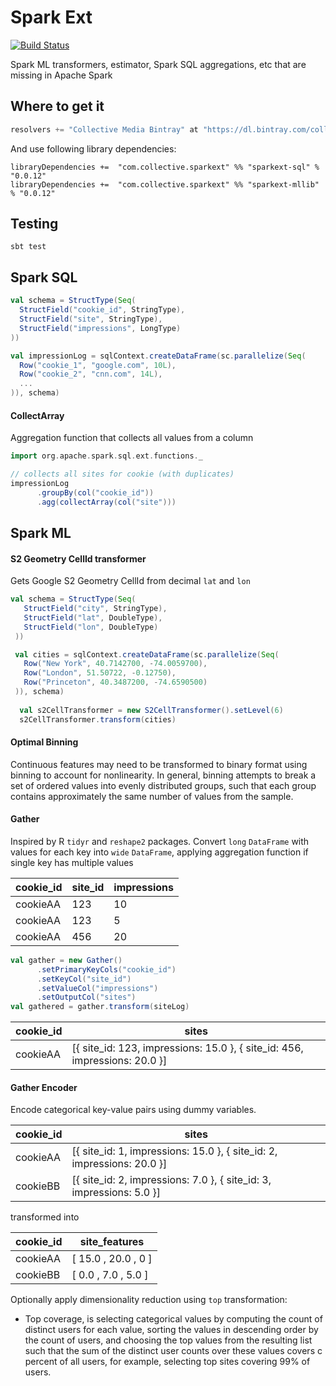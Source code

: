 # Spark Ext

[![Build Status](https://travis-ci.org/collectivemedia/spark-ext.svg?branch=master)](https://travis-ci.org/collectivemedia/spark-ext)

Spark ML transformers, estimator, Spark SQL aggregations, etc that are missing in Apache Spark

## Where to get it

``` scala
resolvers += "Collective Media Bintray" at "https://dl.bintray.com/collectivemedia/releases"
```

And use following library dependencies:

```
libraryDependencies +=  "com.collective.sparkext" %% "sparkext-sql" % "0.0.12"
libraryDependencies +=  "com.collective.sparkext" %% "sparkext-mllib" % "0.0.12"
```

## Testing

    sbt test
    
## Spark SQL

``` scala
val schema = StructType(Seq(
  StructField("cookie_id", StringType),
  StructField("site", StringType),
  StructField("impressions", LongType)
))

val impressionLog = sqlContext.createDataFrame(sc.parallelize(Seq(
  Row("cookie_1", "google.com", 10L),
  Row("cookie_2", "cnn.com", 14L),
  ...
)), schema)
 ```
    
#### CollectArray

Aggregation function that collects all values from a column

``` scala
import org.apache.spark.sql.ext.functions._

// collects all sites for cookie (with duplicates)
impressionLog
      .groupBy(col("cookie_id"))
      .agg(collectArray(col("site")))
```

## Spark ML

#### S2 Geometry CellId transformer

Gets Google S2 Geometry CellId from decimal `lat` and `lon`

``` scala
val schema = StructType(Seq(
   StructField("city", StringType),
   StructField("lat", DoubleType),
   StructField("lon", DoubleType)
 ))

 val cities = sqlContext.createDataFrame(sc.parallelize(Seq(
   Row("New York", 40.7142700, -74.0059700),
   Row("London", 51.50722, -0.12750),
   Row("Princeton", 40.3487200, -74.6590500)
 )), schema)
 
  val s2CellTransformer = new S2CellTransformer().setLevel(6)
  s2CellTransformer.transform(cities)
```

#### Optimal Binning

Continuous features may need to be transformed to binary format using binning to account for nonlinearity. In general, 
binning attempts to break a set of ordered values into evenly distributed groups, such that each group 
contains approximately the same number of values from the sample.

#### Gather

Inspired by R `tidyr` and `reshape2` packages. Convert `long` `DataFrame` with values
for each key into `wide` `DataFrame`, applying aggregation function if single
key has multiple values

cookie_id | site_id | impressions
----------|---------|-------------
 cookieAA |   123   | 10
 cookieAA |   123   | 5
 cookieAA |   456   | 20
 
``` scala
val gather = new Gather()
      .setPrimaryKeyCols("cookie_id")
      .setKeyCol("site_id")
      .setValueCol("impressions")
      .setOutputCol("sites")
val gathered = gather.transform(siteLog)      
```

cookie_id | sites
----------|-------------
cookieAA  | [{ site_id: 123, impressions: 15.0 }, { site_id: 456, impressions: 20.0 }]

#### Gather Encoder

Encode categorical key-value pairs using dummy variables. 

 cookie_id | sites
 ----------|------------------------------------------------------------------------
 cookieAA  | [{ site_id: 1, impressions: 15.0 }, { site_id: 2, impressions: 20.0 }]
 cookieBB  | [{ site_id: 2, impressions: 7.0 }, { site_id: 3, impressions: 5.0 }]

transformed into

 cookie_id | site_features
 ----------|------------------------
 cookieAA  | [ 15.0 , 20.0 , 0   ]
 cookieBB  | [ 0.0  ,  7.0 , 5.0 ]

Optionally apply dimensionality reduction using `top` transformation:
 - Top coverage, is selecting categorical values by computing the count of distinct users for each value,
   sorting the values in descending order by the count of users, and choosing the top values from the resulting
   list such that the sum of the distinct user counts over these values covers c percent of all users,
   for example, selecting top sites covering 99% of users.
